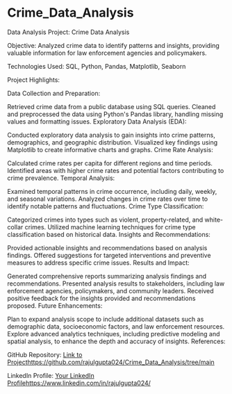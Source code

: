 # Crime_Data_Analysis
Data Analysis Project: Crime Data Analysis

Objective: Analyzed crime data to identify patterns and insights, providing valuable information for law enforcement agencies and policymakers.

Technologies Used: SQL, Python, Pandas, Matplotlib, Seaborn

Project Highlights:

Data Collection and Preparation:

Retrieved crime data from a public database using SQL queries.
Cleaned and preprocessed the data using Python's Pandas library, handling missing values and formatting issues.
Exploratory Data Analysis (EDA):

Conducted exploratory data analysis to gain insights into crime patterns, demographics, and geographic distribution.
Visualized key findings using Matplotlib to create informative charts and graphs.
Crime Rate Analysis:

Calculated crime rates per capita for different regions and time periods.
Identified areas with higher crime rates and potential factors contributing to crime prevalence.
Temporal Analysis:

Examined temporal patterns in crime occurrence, including daily, weekly, and seasonal variations.
Analyzed changes in crime rates over time to identify notable patterns and fluctuations.
Crime Type Classification:

Categorized crimes into types such as violent, property-related, and white-collar crimes.
Utilized machine learning techniques for crime type classification based on historical data.
Insights and Recommendations:

Provided actionable insights and recommendations based on analysis findings.
Offered suggestions for targeted interventions and preventive measures to address specific crime issues.
Results and Impact:

Generated comprehensive reports summarizing analysis findings and recommendations.
Presented analysis results to stakeholders, including law enforcement agencies, policymakers, and community leaders.
Received positive feedback for the insights provided and recommendations proposed.
Future Enhancements:

Plan to expand analysis scope to include additional datasets such as demographic data, socioeconomic factors, and law enforcement resources.
Explore advanced analytics techniques, including predictive modeling and spatial analysis, to enhance the depth and accuracy of insights.
References:

GitHub Repository: [Link to Project](https://github.com/rajulgupta024/Crime_Data_Analysis/tree/main)https://github.com/rajulgupta024/Crime_Data_Analysis/tree/main

LinkedIn Profile: [Your LinkedIn Profile](https://www.linkedin.com/in/rajulgupta024/)https://www.linkedin.com/in/rajulgupta024/
